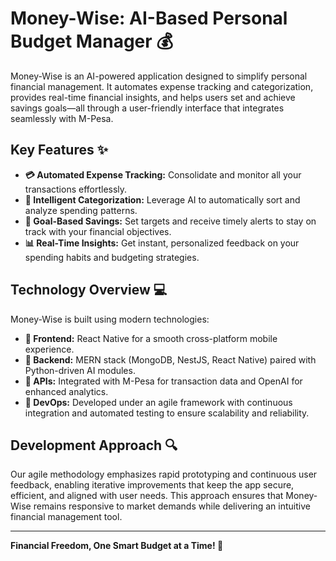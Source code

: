 # Money-Wise: AI-Based Personal Budget Manager 💰

Money-Wise is an AI-powered application designed to simplify personal financial management. It automates expense tracking and categorization, provides real-time financial insights, and helps users set and achieve savings goals—all through a user-friendly interface that integrates seamlessly with M-Pesa.

## Key Features ✨

- **💳 Automated Expense Tracking:** Consolidate and monitor all your transactions effortlessly.
- **🤖 Intelligent Categorization:** Leverage AI to automatically sort and analyze spending patterns.
- **🎯 Goal-Based Savings:** Set targets and receive timely alerts to stay on track with your financial objectives.
- **📊 Real-Time Insights:** Get instant, personalized feedback on your spending habits and budgeting strategies.

## Technology Overview 💻

Money-Wise is built using modern technologies:

- **📱 Frontend:** React Native for a smooth cross-platform mobile experience.
- **🔧 Backend:** MERN stack (MongoDB, NestJS, React Native) paired with Python-driven AI modules.
- **🔌 APIs:** Integrated with M-Pesa for transaction data and OpenAI for enhanced analytics.
- **🚀 DevOps:** Developed under an agile framework with continuous integration and automated testing to ensure scalability and reliability.

## Development Approach 🔍

Our agile methodology emphasizes rapid prototyping and continuous user feedback, enabling iterative improvements that keep the app secure, efficient, and aligned with user needs. This approach ensures that Money-Wise remains responsive to market demands while delivering an intuitive financial management tool.

---

**Financial Freedom, One Smart Budget at a Time! 🚀**
